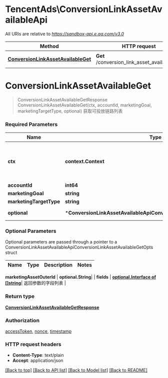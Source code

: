 # TencentAds\ConversionLinkAssetAvailableApi

All URIs are relative to *https://sandbox-api.e.qq.com/v3.0*

Method | HTTP request | Description
------------- | ------------- | -------------
[**ConversionLinkAssetAvailableGet**](ConversionLinkAssetAvailableApi.md#ConversionLinkAssetAvailableGet) | **Get** /conversion_link_asset_available/get | 获取可投放链路列表


# **ConversionLinkAssetAvailableGet**
> ConversionLinkAssetAvailableGetResponse ConversionLinkAssetAvailableGet(ctx, accountId, marketingGoal, marketingTargetType, optional)
获取可投放链路列表

### Required Parameters

Name | Type | Description  | Notes
------------- | ------------- | ------------- | -------------
 **ctx** | **context.Context** | context for authentication, logging, cancellation, deadlines, tracing, etc.
  **accountId** | **int64**|  | 
  **marketingGoal** | **string**|  | 
  **marketingTargetType** | **string**|  | 
 **optional** | ***ConversionLinkAssetAvailableApiConversionLinkAssetAvailableGetOpts** | optional parameters | nil if no parameters

### Optional Parameters
Optional parameters are passed through a pointer to a ConversionLinkAssetAvailableApiConversionLinkAssetAvailableGetOpts struct

Name | Type | Description  | Notes
------------- | ------------- | ------------- | -------------



 **marketingAssetOuterId** | **optional.String**|  | 
 **fields** | [**optional.Interface of []string**](string.md)| 返回参数的字段列表 | 

### Return type

[**ConversionLinkAssetAvailableGetResponse**](ConversionLinkAssetAvailableGetResponse.md)

### Authorization

[accessToken](../README.md#accessToken), [nonce](../README.md#nonce), [timestamp](../README.md#timestamp)

### HTTP request headers

 - **Content-Type**: text/plain
 - **Accept**: application/json

[[Back to top]](#) [[Back to API list]](../README.md#documentation-for-api-endpoints) [[Back to Model list]](../README.md#documentation-for-models) [[Back to README]](../README.md)

